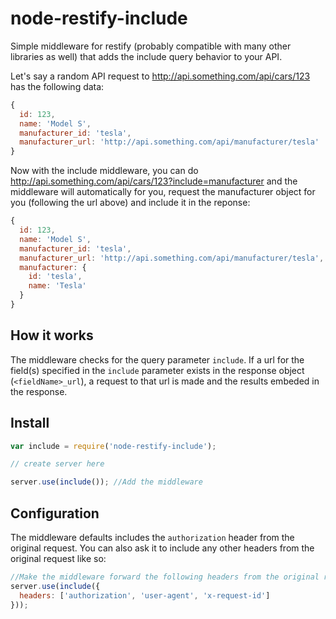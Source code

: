 node-restify-include
====================

Simple middleware for restify (probably compatible with many other libraries as well) that adds the include query behavior to your API.

Let's say a random API request to http://api.something.com/api/cars/123 has the following data:

```javascript
{
  id: 123,
  name: 'Model S',
  manufacturer_id: 'tesla',
  manufacturer_url: 'http://api.something.com/api/manufacturer/tesla'
}
```

Now with the include middleware, you can do http://api.something.com/api/cars/123?include=manufacturer and the middleware will automatically for you, request the manufacturer object for you (following the url above) and include it in the reponse:

```javascript
{
  id: 123,
  name: 'Model S',
  manufacturer_id: 'tesla',
  manufacturer_url: 'http://api.something.com/api/manufacturer/tesla',
  manufacturer: {
    id: 'tesla',
    name: 'Tesla'
  }
}
```

How it works
------------

The middleware checks for the query parameter `include`. If a url for the field(s) specified in the `include` parameter exists in the response object (`<fieldName>_url`), a request to that url is made and the results embeded in the response. 

Install
-------

```javascript
var include = require('node-restify-include');

// create server here

server.use(include()); //Add the middleware
```

Configuration
-------------

The middleware defaults includes the `authorization` header from the original request. You can also ask it to include any other headers from the original request like so:

```javascript
//Make the middleware forward the following headers from the original request.
server.use(include({
  headers: ['authorization', 'user-agent', 'x-request-id']
}));
```
